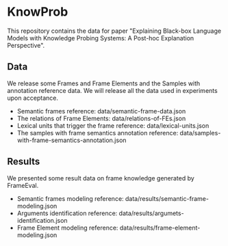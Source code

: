 # KnowProb


This repository contains the data for paper "Explaining Black-box Language Models with Knowledge Probing Systems: A Post-hoc Explanation Perspective".


## Data

We release some Frames and Frame Elements and the Samples with annotation reference data. We will release all the data used in experiments upon acceptance.

- Semantic frames reference: data/semantic-frame-data.json
- The relations of Frame Elements: data/relations-of-FEs.json
- Lexical units that trigger the frame reference: data/lexical-units.json
- The samples with frame semantics annotation reference: data/samples-with-frame-semantics-annotation.json


## Results

We presented some result data on frame knowledge generated by FrameEval.

- Semantic frames modeling reference: data/results/semantic-frame-modeling.json
- Arguments identification reference: data/results/argumets-identification.json
- Frame Element modeling reference: data/results/frame-element-modeling.json




